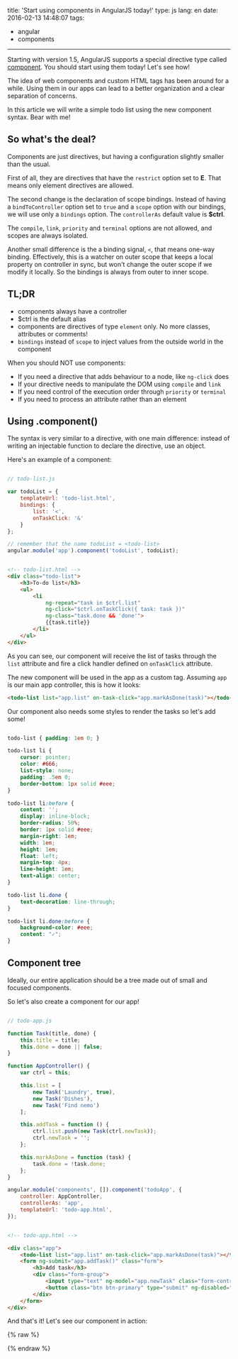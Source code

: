 title: 'Start using components in AngularJS today!'
type: js
lang: en
date: 2016-02-13 14:48:07
tags:
- angular
- components
---

Starting with version 1.5, AngularJS supports a special directive type called [component](https://docs.angularjs.org/guide/component).
You should start using them today! Let's see how!

<!-- more -->

The idea of web components and custom HTML tags has been around for a while. Using them in our apps can lead to a better organization and a clear separation of concerns.

In this article we will write a simple todo list using the new component syntax. Bear with me!

## So what's the deal?

Components are just directives, but having a configuration slightly smaller than the usual.

First of all, they are directives that have the `restrict` option set to __E__. That means only element directives are allowed.

The second change is the declaration of scope bindings. Instead of having a `bindToController` option set to `true` and a `scope` option with our bindings, we will use only a `bindings` option. The `controllerAs` default value is __$ctrl__.

The `compile`, `link`, `priority` and `terminal` options are not allowed, and scopes are always isolated.

Another small difference is the a binding signal, `<`, that means one-way binding. Effectively, this is a watcher on outer scope that keeps a local property on controller in sync, but won't change the outer scope if we modify it locally. So the bindings is always from outer to inner scope.

## TL;DR

- components always have a controller
- $ctrl is the default alias
- components are directives of type `element` only. No more classes, attributes or comments!
- `bindings` instead of `scope` to inject values from the outside world in the component

When you should NOT use components:

- If you need a directive that adds behaviour to a node, like `ng-click` does
- If your directive needs to manipulate the DOM using `compile` and `link`
- If you need control of the execution order through `priority` or `terminal`
- If you need to process an attribute rather than an element

## Using .component()

The syntax is very similar to a directive, with one main difference: instead of writing an injectable function to declare the directive, use an object.

Here's an example of a component:

```js

// todo-list.js

var todoList = {
    templateUrl: 'todo-list.html',
    bindings: {
        list: '<',
        onTaskClick: '&'
    }
};

// remember that the name todoList = <todo-list>
angular.module('app').component('todoList', todoList);

```

```html

<!-- todo-list.html -->
<div class="todo-list">
    <h3>To-do list</h3>
    <ul>
        <li
            ng-repeat="task in $ctrl.list"
            ng-click="$ctrl.onTaskClick({ task: task })"
            ng-class="task.done && 'done'">
            {{task.title}}
        </li>
    </ul>
</div>

```

As you can see, our component will receive the list of tasks through the `list` attribute and fire a click handler defined on `onTaskClick` attribute.

The new component will be used in the app as a custom tag. Assuming `app` is our main app controller, this is how it looks:

```html
<todo-list list="app.list" on-task-click="app.markAsDone(task)"></todo-list>
```

Our component also needs some styles to render the tasks so let's add some!

```css

todo-list { padding: 1em 0; }

todo-list li {
    cursor: pointer;
    color: #666;
    list-style: none;
    padding: .5em 0;
    border-bottom: 1px solid #eee;
}

todo-list li:before {
    content: '';
    display: inline-block;
    border-radius: 50%;
    border: 1px solid #eee;
    margin-right: 1em;
    width: 1em;
    height: 1em;
    float: left;
    margin-top: 4px;
    line-height: 1em;
    text-align: center;
}

todo-list li.done {
    text-decoration: line-through;
}

todo-list li.done:before {
    background-color: #eee;
    content: "✓";
}

```

## Component tree

Ideally, our entire application should be a tree made out of small and focused components.

So let's also create a component for our app!

```js

// todo-app.js

function Task(title, done) {
    this.title = title;
    this.done = done || false;
}

function AppController() {
    var ctrl = this;

    this.list = [
        new Task('Laundry', true),
        new Task('Dishes'),
        new Task('Find nemo')
    ];

    this.addTask = function () {
        ctrl.list.push(new Task(ctrl.newTask));
        ctrl.newTask = '';
    };

    this.markAsDone = function (task) {
        task.done = !task.done;
    };
}

angular.module('components', []).component('todoApp', {
    controller: AppController,
    controllerAs: 'app',
    templateUrl: 'todo-app.html',
});

```

```html

<!-- todo-app.html -->

<div class="app">
    <todo-list list="app.list" on-task-click="app.markAsDone(task)"></todo-list>
    <form ng-submit="app.addTask()" class="form">
        <h3>Add task</h3>
        <div class="form-group">
            <input type="text" ng-model="app.newTask" class="form-control" />
            <button class="btn btn-primary" type="submit" ng-disabled="!app.newTask">Save</button>
        </div>
    </form>
</div>

```

And that's it! Let's see our component in action:

{% raw %}
<div data-app="components">
    <todo-app></todo-app>
</div>

<script data-src="/post_files/5ef343fc57/todo-app.js"></script>
<script data-src="/post_files/5ef343fc57/todo-list.js"></script>
<style data-src="/post_files/5ef343fc57/todo-list.css"></style>
{% endraw %}

